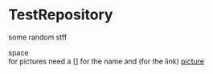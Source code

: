 # TestRepository

some random stff

space\
for pictures need a [] for the name and (for the link)
[picture](https://www.goodcore.co.uk/blog/wp-content/uploads/2019/08/what-is-coding.png)

